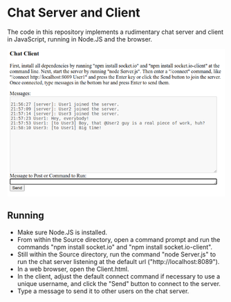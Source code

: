 Chat Server and Client
======================

The code in this repository implements a rudimentary chat server and client in JavaScript, running in Node.JS and the browser.

<img src="Screenshot.png"></img>

Running
-------

* Make sure Node.JS is installed.
* From within the Source directory, open a command prompt and run the commands "npm install socket.io" and "npm install socket.io-client".
* Still within the Source directory, run the command "node Server.js" to run the chat server listening at the default url ("http://localhost:8089").
* In a web browser, open the Client.html.
* In the client, adjust the default connect command if necessary to use a unique username, and click the "Send" button to connect to the server.
* Type a message to send it to other users on the chat server.
